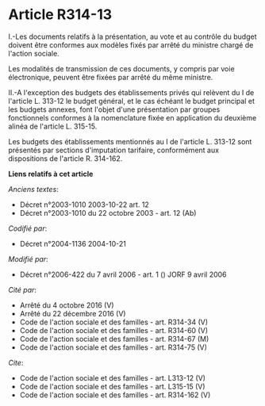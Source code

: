 # Article R314-13

I.-Les documents relatifs à la présentation, au vote et au contrôle du budget doivent être conformes aux modèles fixés par
arrêté du ministre chargé de l'action sociale. 

Les modalités de transmission de ces documents, y compris par voie électronique, peuvent être fixées par arrêté du même
ministre. 

II.-A l'exception des budgets des établissements privés qui relèvent du I de l'article L. 313-12 le budget général, et le cas
échéant le budget principal et les budgets annexes, font l'objet d'une présentation par groupes fonctionnels conformes à la
nomenclature fixée en application du deuxième alinéa de l'article L. 315-15. 

Les budgets des établissements mentionnés au I de l'article L. 313-12 sont présentés par sections d'imputation tarifaire,
conformément aux dispositions de l'article R. 314-162.

**Liens relatifs à cet article**

_Anciens textes_:

  - Décret n°2003-1010 2003-10-22 art. 12
  - Décret n°2003-1010 du 22 octobre 2003 - art. 12 (Ab)

_Codifié par_:

  - Décret n°2004-1136 2004-10-21

_Modifié par_:

  - Décret n°2006-422 du 7 avril 2006 - art. 1 () JORF 9 avril 2006

_Cité par_:

  - Arrêté du 4 octobre 2016 (V)
  - Arrêté du 22 décembre 2016 (V)
  - Code de l'action sociale et des familles - art. R314-34 (V)
  - Code de l'action sociale et des familles - art. R314-60 (V)
  - Code de l'action sociale et des familles - art. R314-67 (M)
  - Code de l'action sociale et des familles - art. R314-75 (V)

_Cite_:

  - Code de l'action sociale et des familles - art. L313-12 (V)
  - Code de l'action sociale et des familles - art. L315-15 (V)
  - Code de l'action sociale et des familles - art. R314-162 (V)
